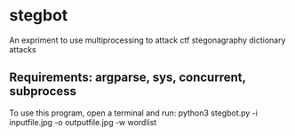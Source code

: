 # stegbot
An expriment to use multiprocessing to attack ctf stegonagraphy dictionary attacks

## Requirements: argparse, sys, concurrent, subprocess

To use this program, open a terminal and run: python3 stegbot.py -i inputfile.jpg -o outputfile.jpg -w wordlist


